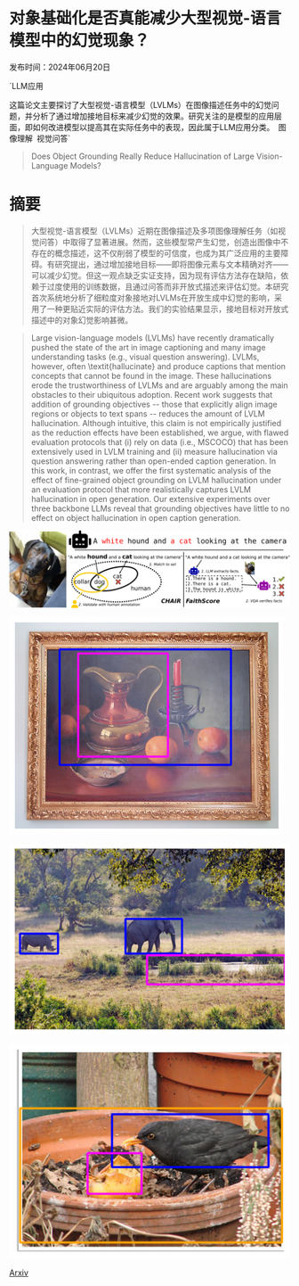 # 对象基础化是否真能减少大型视觉-语言模型中的幻觉现象？

发布时间：2024年06月20日

`LLM应用

这篇论文主要探讨了大型视觉-语言模型（LVLMs）在图像描述任务中的幻觉问题，并分析了通过增加接地目标来减少幻觉的效果。研究关注的是模型的应用层面，即如何改进模型以提高其在实际任务中的表现，因此属于LLM应用分类。` `图像理解` `视觉问答`

> Does Object Grounding Really Reduce Hallucination of Large Vision-Language Models?

# 摘要

> 大型视觉-语言模型（LVLMs）近期在图像描述及多项图像理解任务（如视觉问答）中取得了显著进展。然而，这些模型常产生幻觉，创造出图像中不存在的概念描述，这不仅削弱了模型的可信度，也成为其广泛应用的主要障碍。有研究提出，通过增加接地目标——即将图像元素与文本精确对齐——可以减少幻觉。但这一观点缺乏实证支持，因为现有评估方法存在缺陷，依赖于过度使用的训练数据，且通过问答而非开放式描述来评估幻觉。本研究首次系统地分析了细粒度对象接地对LVLMs在开放生成中幻觉的影响，采用了一种更贴近实际的评估方法。我们的实验结果显示，接地目标对开放式描述中的对象幻觉影响甚微。

> Large vision-language models (LVLMs) have recently dramatically pushed the state of the art in image captioning and many image understanding tasks (e.g., visual question answering). LVLMs, however, often \textit{hallucinate} and produce captions that mention concepts that cannot be found in the image. These hallucinations erode the trustworthiness of LVLMs and are arguably among the main obstacles to their ubiquitous adoption. Recent work suggests that addition of grounding objectives -- those that explicitly align image regions or objects to text spans -- reduces the amount of LVLM hallucination. Although intuitive, this claim is not empirically justified as the reduction effects have been established, we argue, with flawed evaluation protocols that (i) rely on data (i.e., MSCOCO) that has been extensively used in LVLM training and (ii) measure hallucination via question answering rather than open-ended caption generation. In this work, in contrast, we offer the first systematic analysis of the effect of fine-grained object grounding on LVLM hallucination under an evaluation protocol that more realistically captures LVLM hallucination in open generation. Our extensive experiments over three backbone LLMs reveal that grounding objectives have little to no effect on object hallucination in open caption generation.

![对象基础化是否真能减少大型视觉-语言模型中的幻觉现象？](../../../paper_images/2406.14492/x1.png)

![对象基础化是否真能减少大型视觉-语言模型中的幻觉现象？](../../../paper_images/2406.14492/vase_painting.png)

![对象基础化是否真能减少大型视觉-语言模型中的幻觉现象？](../../../paper_images/2406.14492/two_elefants.png)

![对象基础化是否真能减少大型视觉-语言模型中的幻觉现象？](../../../paper_images/2406.14492/bird_pot.jpeg)

[Arxiv](https://arxiv.org/abs/2406.14492)
